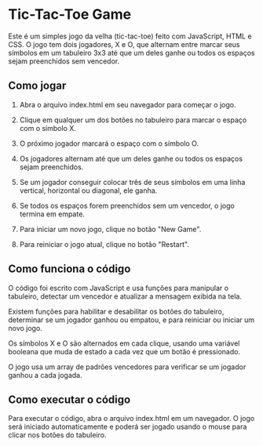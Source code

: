 # Tic-Tac-Toe Game
Este é um simples jogo da velha (tic-tac-toe) feito com JavaScript, HTML e CSS. O jogo tem dois jogadores, X e O, que alternam entre marcar seus símbolos em um tabuleiro 3x3 até que um deles ganhe ou todos os espaços sejam preenchidos sem vencedor.

## Como jogar

1. Abra o arquivo index.html em seu navegador para começar o jogo.

2. Clique em qualquer um dos botões no tabuleiro para marcar o espaço com o símbolo X.

3. O próximo jogador marcará o espaço com o símbolo O.

4. Os jogadores alternam até que um deles ganhe ou todos os espaços sejam preenchidos.

5. Se um jogador conseguir colocar três de seus símbolos em uma linha vertical, horizontal ou diagonal, ele ganha.

6. Se todos os espaços forem preenchidos sem um vencedor, o jogo termina em empate.

7. Para iniciar um novo jogo, clique no botão "New Game".

8. Para reiniciar o jogo atual, clique no botão "Restart".

## Como funciona o código

O código foi escrito com JavaScript e usa funções para manipular o tabuleiro, detectar um vencedor e atualizar a mensagem exibida na tela.

Existem funções para habilitar e desabilitar os botões do tabuleiro, determinar se um jogador ganhou ou empatou, e para reiniciar ou iniciar um novo jogo.

Os símbolos X e O são alternados em cada clique, usando uma variável booleana que muda de estado a cada vez que um botão é pressionado.

O jogo usa um array de padrões vencedores para verificar se um jogador ganhou a cada jogada.

## Como executar o código

Para executar o código, abra o arquivo index.html em um navegador. O jogo será iniciado automaticamente e poderá ser jogado usando o mouse para clicar nos botões do tabuleiro.
